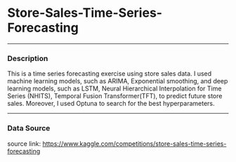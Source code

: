 # Store-Sales-Time-Series-Forecasting

---
### Description
This is a time series forecasting exercise using store sales data. I used machine learning models, such as ARIMA, Exponential smoothing, and deep learning models, such as LSTM, Neural Hierarchical Interpolation for Time Series (NHITS), Temporal Fusion Transformer(TFT), to predict future store sales. Moreover, I used Optuna to search for the best hyperparameters.

---
### Data Source
source link: https://www.kaggle.com/competitions/store-sales-time-series-forecasting
